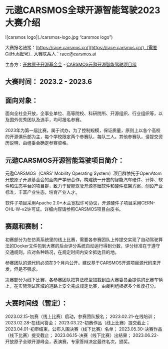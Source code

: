 # **元遨CARSMOS全球开源智能驾驶2023大赛介绍**

![carsmos logo](./carsmos-logo.jpg “carsmos logo”)

大赛报名链接：[https://race.carsmos.cn/](https://race.carsmos.cn/)（需要GitHub账号）
大赛联系人：race@carsmos.ai

主办方：[开放原子开源基金会](https://www.openatom.org/home) - [CARSMOS元遨开源智能驾驶项目组](http://carsmos.ai)
 
## **大赛时间：** 2023.2 - 2023.6
 
## **面向对象：**

面向全社会开放，企事业单位、高等院校、科研院所、开源组织、行业组织等，以及国外优秀团队及选手，均可报名参赛。

2023年为第一届比赛，属于试办，为了控制规模，保证质量，原则上以各个高校的开源俱乐部为主，每个学校限定两个参赛队，每队三人。其他参赛队，请提交资历说明，由组委会确定参赛资格。
  
## **元遨CARSMOS开源智能驾驶项目简介：**

元遨CARSMOS（CARS’ Mobility Operating System）项目群依托于OpenAtom开放原子开源基金会的面向产学研合作，构建统一开放的智能汽车硬件、计算、软件和生态平台的项目群，致力于智能驾驶开源基础软件和硬件框架方案，创设产业标准，丰富产业生态，培育产业人才。

软件子项目采用Apache 2.0+木兰宽松许可协议，开源硬件子项目采用CERN-OHL-W-v2许可证。详细内容请参照CARSMOS项目白皮书。
 
## **赛题和赛制：**

初赛部分为在仿真系统里的线上比赛，需要各参赛团队上传提交实现了自动驾驶算法的Docker文件包到大赛的后台评分系统自动运行得到分数，评分标准在于遵守交通规则，应对各种路况，在规定时间内安全抵达目的地。

参赛团队的源代码必须在3个月内公开。建议基于CARSMOS开源项目源代码来开发，但是不强求。

决赛部分为线下比赛，各参赛团队把算法模型加载到由大赛委员会提供的比赛车辆上，在实际测试区域的道路上安全完成规定比赛，由裁判组根据多个维度打分。
 
## **大赛时间线（暂定）**：

2023.02.15-初赛（线上比赛）启动，参赛团队报名；
2023.02.21-在线培训；
2023.02.28-在线问答会；
2023.03.22-初赛作品（线上比赛）提交截止；
2023.04.01-初审结束，公布入围决赛（线下比赛）名单；
2023.05.30-决赛作品（线下比赛）提交截止；
2023.06.15-决赛（线下比赛）出结果；
2023.06.22-开放原子全球开源峰会，表演赛，专家答辩决定最终名次，颁奖。
 
